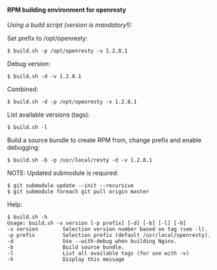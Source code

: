 #### RPM building environment for openresty

*Using a build script (version is mandatory!):*

Set prefix to /opt/openresty:

    $ build.sh -p /opt/openresty -v 1.2.8.1

Debug version:

    $ build.sh -d -v 1.2.8.1

Combined:

    $ build.sh -d -p /opt/openresty -v 1.2.8.1


List available versions (tags):

    $ build.sh -l

Build a source bundle to create RPM from, change prefix and enable debugging:

    $ build.sh -b -p /usr/local/resty -d -v 1.2.8.1


NOTE: Updated submodule is required:

    $ git submodule update --init --recursive
    $ git submodule foreach git pull origin master

Help:

    $ build.sh -h
    Usage: build.sh -v version [-p prefix] [-d] [-b] [-l] [-h]
    -v version        Selection version number based on tag (see -l).
    -p prefix         Selection prefix (default /usr/local/openresty).
    -d                Use --with-debug when building Nginx.
    -b                Build source bundle.
    -l                List all available tags (for use with -v)
    -h                Display this message


